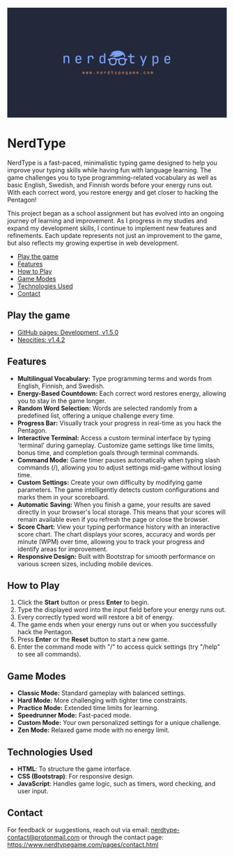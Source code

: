 ![nerdtype](./images/nt-logo-text-link.png)

# NerdType

NerdType is a fast-paced, minimalistic typing game designed to help you improve your typing skills while having fun with language learning. The game challenges you to type programming-related vocabulary as well as basic English, Swedish, and Finnish words before your energy runs out. With each correct word, you restore energy and get closer to hacking the Pentagon!

This project began as a school assignment but has evolved into an ongoing journey of learning and improvement. As I progress in my studies and expand my development skills, I continue to implement new features and refinements. Each update represents not just an improvement to the game, but also reflects my growing expertise in web development.

<!-- vim-markdown-toc GFM -->

* [Play the game](#play-the-game)
* [Features](#features)
* [How to Play](#how-to-play)
* [Game Modes](#game-modes)
* [Technologies Used](#technologies-used)
* [Contact](#contact)

<!-- vim-markdown-toc -->

## Play the game

- [GitHub pages: Development, v1.5.0](https://www.nerdtypegame.com)
- [Neocities: v1.4.2](https://nerdtype.neocities.org/)

## Features

- **Multilingual Vocabulary:** Type programming terms and words from English, Finnish, and Swedish.
- **Energy-Based Countdown:** Each correct word restores energy, allowing you to stay in the game longer.
- **Random Word Selection:** Words are selected randomly from a predefined list, offering a unique challenge every time.
- **Progress Bar:** Visually track your progress in real-time as you hack the Pentagon.
- **Interactive Terminal:** Access a custom terminal interface by typing 'terminal' during gameplay. Customize game settings like time limits, bonus time, and completion goals through terminal commands.
- **Command Mode:** Game timer pauses automatically when typing slash commands (/), allowing you to adjust settings mid-game without losing time.
- **Custom Settings:** Create your own difficulty by modifying game parameters. The game intelligently detects custom configurations and marks them in your scoreboard.
- **Automatic Saving:** When you finish a game, your results are saved directly in your browser's local storage. This means that your scores will remain available even if you refresh the page or close the browser.
- **Score Chart:** View your typing performance history with an interactive score chart. The chart displays your scores, accuracy and words per minute (WPM) over time, allowing you to track your progress and identify areas for improvement.
- **Responsive Design:** Built with Bootstrap for smooth performance on various screen sizes, including mobile devices.

## How to Play

1. Click the **Start** button or press **Enter** to begin.
2. Type the displayed word into the input field before your energy runs out.
3. Every correctly typed word will restore a bit of energy.
4. The game ends when your energy runs out or when you successfully hack the Pentagon.
5. Press **Enter** or the **Reset** button to start a new game.
6. Enter the command mode with "/" to access quick settings (try "/help" to see all commands).

## Game Modes

- **Classic Mode:** Standard gameplay with balanced settings.
- **Hard Mode:** More challenging with tighter time constraints.
- **Practice Mode:** Extended time limits for learning.
- **Speedrunner Mode:** Fast-paced mode.
- **Custom Mode:** Your own personalized settings for a unique challenge.
- **Zen Mode:** Relaxed game mode with no energy limit.

## Technologies Used

- **HTML**: To structure the game interface.
- **CSS (Bootstrap)**: For responsive design.
- **JavaScript**: Handles game logic, such as timers, word checking, and user input.

## Contact

For feedback or suggestions, reach out via email: nerdtype-contact@protonmail.com or through the contact page: https://www.nerdtypegame.com/pages/contact.html
